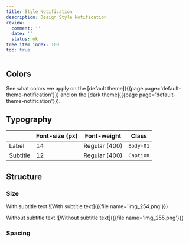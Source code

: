 ```yaml
---
title: Style Notification
description: Design Style Notification
review:
  comment: ''
  date: ''
  status: ok
tree_item_index: 100
toc: true
---
```


## Colors

See what colors we apply on the [default theme]({{page page='default-theme-notification'}}) and on the [dark theme]({{page page='default-theme-notification'}}).

## Typography

|          | Font-size (px) | Font-weight   | Class     |
| -------- | -------------- | ------------- | --------- |
| Label    | 14             | Regular (400) | `Body-01` |
| Subtitle | 12             | Regular (400) | `Caption` |

## Structure

### Size

With subtitle text
![With subtitle text]({{file name='img_254.png'}})

Without subtitle text
![Without subtitle text]({{file name='img_255.png'}})

### Spacing

